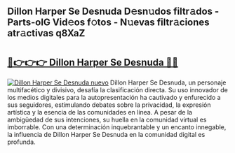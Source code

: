 ## Dillon Harper Se Desnuda D𝚎sn𝚞dos filtr𝚊dos - Parts-olG Vid𝚎os f𝚘tos - N𝚞evas filtr𝚊ciones atr𝚊ctivas q8XaZ

# <h2><a href="http://mb53yp.tromn.icu/?c=Dillon+Harper+Se+Desnuda">🔗👉👉👉 Dillon Harper Se Desnuda 🔗🔗</a></h2>

[![Dillon Harper Se Desnuda nuevo](https://i.imgur.com/pEAQMta.gif)](http://mb53yp.tromn.icu/?c=Dillon+Harper+Se+Desnuda)
Dillon Harper Se Desnuda, un personaje multifacético y divisivo, desafía la clasificación directa. Su uso innovador de los medios digitales para la autopresentación ha cautivado y enfurecido a sus seguidores, estimulando debates sobre la privacidad, la expresión artística y la esencia de las comunidades en línea. A pesar de la ambigüedad de sus intenciones, su huella en la comunidad virtual es imborrable. Con una determinación inquebrantable y un encanto innegable, la influencia de Dillon Harper Se Desnuda en la comunidad digital es profunda.
